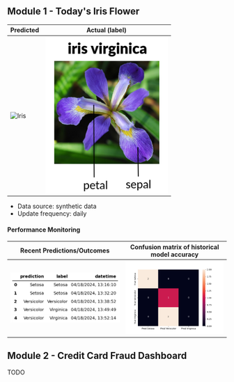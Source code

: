 
## Module 1 - Today's Iris Flower 

| Predicted | Actual (label)
|--------|------- 
| ![Iris](https://raw.githubusercontent.com/utility001/serverless-ml-course/main/assets/latest_iris.png) | ![Iris](https://raw.githubusercontent.com/utility001/serverless-ml-course/main/assets/actual_iris.png) 

 * Data source: synthetic data
 * Update frequency: daily

#### Performance Monitoring 

| Recent Predictions/Outcomes | Confusion matrix of historical model accuracy 
|--------|------- 
| ![Recent predictions](https://raw.githubusercontent.com/utility001/serverless-ml-course/main/assets/df_recent.png) | ![Confusion Matrix](https://raw.githubusercontent.com/utility001/serverless-ml-course/main/assets/confusion_matrix.png)


## Module 2 - Credit Card Fraud Dashboard


TODO

